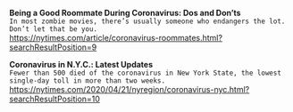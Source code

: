 **Being a Good Roommate During Coronavirus: Dos and Don’ts**\
`In most zombie movies, there’s usually someone who endangers the lot. Don’t let that be you.`\
https://nytimes.com/article/coronavirus-roommates.html?searchResultPosition=9

**Coronavirus in N.Y.C.: Latest Updates**\
`Fewer than 500 died of the coronavirus in New York State, the lowest single-day toll in more than two weeks.`\
https://nytimes.com/2020/04/21/nyregion/coronavirus-nyc.html?searchResultPosition=10


